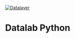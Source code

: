 [![Datalayer](https://docs.datalayer.io/logo/datalayer-25.svg)](https://datalayer.io)

# Datalab Python
